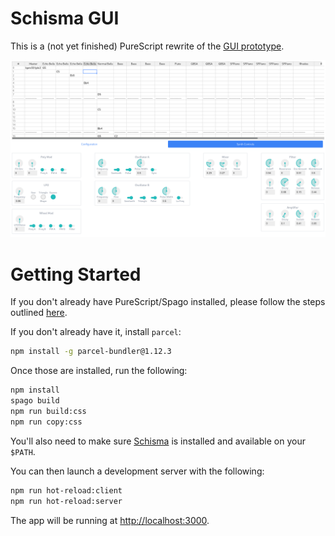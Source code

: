 # Schisma GUI

This is a (not yet finished) PureScript rewrite of the
[GUI prototype](https://gitlab.com/schisma/gui-prototype).

![preview](screenshots/gui_synth_controls.png)

# Getting Started

If you don't already have PureScript/Spago installed, please follow the steps
outlined [here](https://github.com/purescript/documentation/blob/master/guides/Getting-Started.md).

If you don't already have it, install `parcel`:

```sh
npm install -g parcel-bundler@1.12.3
```

Once those are installed, run the following:

```sh
npm install
spago build
npm run build:css
npm run copy:css
```

You'll also need to make sure [Schisma](https://gitlab.com/schisma/schisma) is
installed and available on your `$PATH`.

You can then launch a development server with the following:

```sh
npm run hot-reload:client
npm run hot-reload:server
```

The app will be running at [http://localhost:3000](http://localhost:3000).
